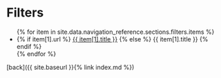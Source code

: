Filters
=======

<ul>
    {% for item in site.data.navigation_reference.sections.filters.items %}
        <li>
        {% if item[1].url %}
            <a href="{{ site.baseurl }}/{{ item[1].url }}" alt="{{ item[1].title }}">{{ item[1].title }}</a>
        {% else %}
            <span>{{ item[1].title }}</span>
        {% endif %}
        </li>
    {% endfor %}
</ul>

[back]({{ site.baseurl }}{% link index.md %})